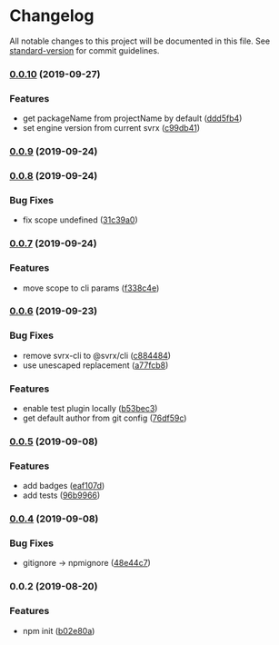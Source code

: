 # Changelog

All notable changes to this project will be documented in this file. See [standard-version](https://github.com/conventional-changelog/standard-version) for commit guidelines.

### [0.0.10](https://github.com/svrxjs/svrx-create-plugin/compare/v0.0.9...v0.0.10) (2019-09-27)


### Features

* get packageName from projectName by default ([ddd5fb4](https://github.com/svrxjs/svrx-create-plugin/commit/ddd5fb4))
* set engine version from current svrx ([c99db41](https://github.com/svrxjs/svrx-create-plugin/commit/c99db41))

### [0.0.9](https://github.com/svrxjs/svrx-create-plugin/compare/v0.0.8...v0.0.9) (2019-09-24)

### [0.0.8](https://github.com/svrxjs/svrx-create-plugin/compare/v0.0.7...v0.0.8) (2019-09-24)


### Bug Fixes

* fix scope undefined ([31c39a0](https://github.com/svrxjs/svrx-create-plugin/commit/31c39a0))

### [0.0.7](https://github.com/svrxjs/svrx-create-plugin/compare/v0.0.6...v0.0.7) (2019-09-24)


### Features

* move scope to cli params ([f338c4e](https://github.com/svrxjs/svrx-create-plugin/commit/f338c4e))

### [0.0.6](https://github.com/svrxjs/svrx-create-plugin/compare/v0.0.5...v0.0.6) (2019-09-23)


### Bug Fixes

* remove svrx-cli to @svrx/cli ([c884484](https://github.com/svrxjs/svrx-create-plugin/commit/c884484))
* use unescaped replacement ([a77fcb8](https://github.com/svrxjs/svrx-create-plugin/commit/a77fcb8))


### Features

* enable test plugin locally ([b53bec3](https://github.com/svrxjs/svrx-create-plugin/commit/b53bec3))
* get default author from git config ([76df59c](https://github.com/svrxjs/svrx-create-plugin/commit/76df59c))

### [0.0.5](https://github.com/svrxjs/svrx-create-plugin/compare/v0.0.4...v0.0.5) (2019-09-08)


### Features

* add badges ([eaf107d](https://github.com/svrxjs/svrx-create-plugin/commit/eaf107d))
* add tests ([96b9966](https://github.com/svrxjs/svrx-create-plugin/commit/96b9966))

### [0.0.4](https://github.com/svrxjs/svrx-create-plugin/compare/v0.0.3...v0.0.4) (2019-09-08)


### Bug Fixes

* gitignore -> npmignore ([48e44c7](https://github.com/svrxjs/svrx-create-plugin/commit/48e44c7))

### 0.0.2 (2019-08-20)


### Features

* npm init ([b02e80a](https://github.com/x-orpheus/svrx-create-plugin/commit/b02e80a))
